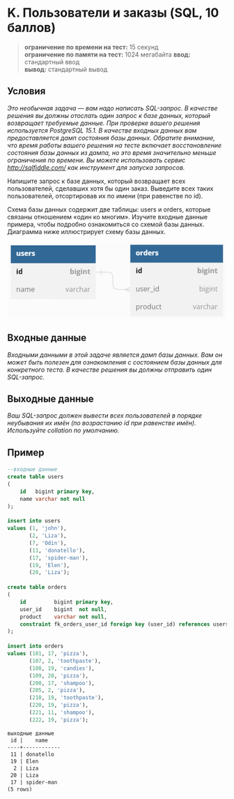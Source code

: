 ﻿# K. Пользователи и заказы (SQL, 10 баллов)
> **ограничение по времени на тест:** 15 секунд  
> **ограничение по памяти на тест:** 1024 мегабайта
> **ввод:** стандартный ввод  
> **вывод:** стандартный вывод

## Условия
*Это необычная задача — вам надо написать SQL-запрос. В качестве решения вы должны отослать один
запрос к базе данных, который возвращает требуемые данные. При проверке вашего решения используется
PostgreSQL 15.1. В качестве входных данных вам предоставляется дамп состояния базы данных.
Обратите внимание, что время работы вашего решения на тесте включает восстановление состояния базы
данных из дампа, но это время значительно меньше ограничения по времени.
Вы можете использовать сервис http://sqlfiddle.com/ как инструмент для запуска запросов.*

Напишите запрос к базе данных, который возвращает всех пользователей, сделавших хотя бы один заказ.
Выведите всех таких пользователей, отсортировав их по имени (при равенстве по id).

Схема базы данных содержит две таблицы: users и orders, которые связаны отношением «один ко многим».
Изучите входные данные примера, чтобы подробно ознакомиться со схемой базы данных.
Диаграмма ниже иллюстрирует схему базы данных.

<!-- ./f7876134f8f7f534b9bb4617d5ee161d7c597d35.png --> 

![Схема базы данных](./TaskK.png)

## Входные данные
*Входными данными в этой задаче является дамп базы данных. Вам он может быть полезен для ознакомления
с состоянием базы данных для конкретного теста. В качестве решения вы должны отправить один SQL-запрос.*  

## Выходные данные
*Ваш SQL-запрос должен вывести всех пользователей в порядке неубывания их имён
(по возрастанию id при равенстве имён). Используйте collation по умолчанию.*  

## Пример
```sql
--входные данные
create table users
(
    id   bigint primary key,
    name varchar not null
);

insert into users
values (1, 'john'),
       (2, 'Liza'),
       (7, 'Odin'),
       (11, 'donatello'),
       (17, 'spider-man'),
       (19, 'Elen'),
       (20, 'Liza');

create table orders
(
    id         bigint primary key,
    user_id    bigint  not null,
    product    varchar not null,
    constraint fk_orders_user_id foreign key (user_id) references users (id)
);

insert into orders
values (101, 17, 'pizza'),
       (107, 2, 'toothpaste'),
       (108, 19, 'candies'),
       (109, 20, 'pizza'),
       (200, 17, 'shampoo'),
       (205, 2, 'pizza'),
       (210, 19, 'toothpaste'),
       (220, 19, 'pizza'),
       (221, 11, 'shampoo'),
       (222, 19, 'pizza');
```
```plaintext
выходные данные
 id |    name
----+------------
 11 | donatello
 19 | Elen
  2 | Liza
 20 | Liza
 17 | spider-man
(5 rows)
```